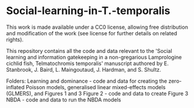 # Social-learning-in-T.-temporalis
This work is made available under a CC0 license, allowing free distribution and modification of the work (see license for further details on related rights).

This repository contains all the code and data relevant to the 'Social learning and information gatekeeping in a non-gregarious Lamprologine cichlid fish, Telmatochromis
temporalis' manuscript authored by E. Stanbrook, J. Baird, L. Maingoutaud, J. Hardman, and S. Shultz.

Folders:
Learning and dominance - code and data for creating the zero-inflated Poisson models, generalised linear mixed-effects models (GLMERS), and Figures 1 and 3
Figure 2 - code and data to create Figure 3
NBDA - code and data to run the NBDA models
